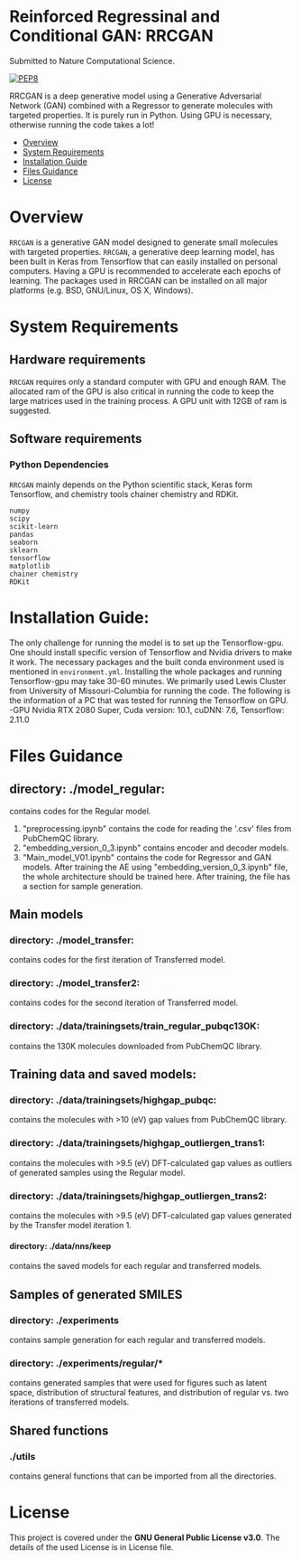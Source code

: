 ﻿# Reinforced Regressinal and Conditional GAN: RRCGAN
Submitted to Nature Computational Science.

[![PEP8](https://img.shields.io/badge/code%20style-pep8-orange.svg)](https://www.python.org/dev/peps/pep-0008/)

RRCGAN is a deep generative model using a Generative Adversarial Network (GAN) combined with a Regressor to generate molecules with targeted properties. It is purely run in Python. Using GPU is necessary, otherwise running the code takes a lot!

- [Overview](#overview)
- [System Requirements](#system-requirements)
- [Installation Guide](#installation-guide)
- [Files Guidance](#files-guidance)
- [License](#license)

# Overview
``RRCGAN`` is a generative GAN model designed to generate small molecules with targeted properties. ``RRCGAN``, a generative deep learning model, has been built in Keras from Tensorflow that can easily installed on personal computers. Having a GPU is recommended to accelerate each epochs of learning. The packages used in RRCGAN can be installed on all major platforms (e.g. BSD, GNU/Linux, OS X, Windows).


# System Requirements
## Hardware requirements
`RRCGAN` requires only a standard computer with GPU and enough RAM. The allocated ram of the GPU is also critical in running the code to keep the large matrices used in the training process. A GPU unit with 12GB of ram is suggested. 

## Software requirements
### Python Dependencies
`RRCGAN` mainly depends on the Python scientific stack, Keras form Tensorflow, and chemistry tools chainer chemistry and RDKit.

```
numpy
scipy
scikit-learn
pandas
seaborn
sklearn
tensorflow
matplotlib
chainer chemistry
RDKit
```

# Installation Guide:
The only challenge for running the model is to set up the Tensorflow-gpu. One should install specific version of Tensorflow and Nvidia drivers to make it work. The necessary packages and the built conda environment used is mentioned in `environment.yml`. Installing the whole packages and running Tensorflow-gpu may take 30-60 minutes. 
We primarily used Lewis Cluster from University of Missouri-Columbia for running the code. The following is the information of a PC that was tested for running the Tensorflow on GPU. 
-GPU Nvidia RTX 2080 Super, Cuda version: 10.1, cuDNN: 7.6, Tensorflow: 2.11.0

# Files Guidance
## directory: ./model_regular:
contains codes for the Regular model. 
1) "preprocessing.ipynb" contains the code for reading the '.csv' files from PubChemQC library. 
2) "embedding_version_0_3.ipynb" contains encoder and decoder models. 
3) "Main_model_V01.ipynb" contains the code for Regressor and GAN models. After training the AE using "embedding_version_0_3.ipynb" file, the whole architecture should be trained here. After training, the file has a section for sample generation.
## Main models 
### directory: ./model_transfer:
contains codes for the first iteration of Transferred model.
### directory: ./model_transfer2:
contains codes for the second iteration of Transferred model.
### directory: ./data/trainingsets/train_regular_pubqc130K:
contains the 130K molecules downloaded from PubChemQC library. 

## Training data and saved models:
### directory: ./data/trainingsets/highgap_pubqc:
contains the molecules with >10 (eV) gap values from PubChemQC library. 
### directory: ./data/trainingsets/highgap_outliergen_trans1:
contains the molecules with >9.5 (eV) DFT-calculated gap values as outliers of generated samples using the Regular model. 
### directory: ./data/trainingsets/highgap_outliergen_trans2:
contains the molecules with >9.5 (eV) DFT-calculated gap values generated by the Transfer model iteration 1. 
#### directory: ./data/nns/keep
contains the saved models for each regular and transferred models. 

## Samples of generated SMILES
### directory: ./experiments
contains sample generation for each regular and transferred models.

### directory: ./experiments/regular/*
contains generated samples that were used for figures such as latent space, distribution of structural features, and distribution of regular vs. two iterations of transferred models. 

## Shared functions
### ./utils
contains general functions that can be imported from all the directories. 

# License
This project is covered under the **GNU General Public License v3.0**.  The details of the used License is in License file. 
